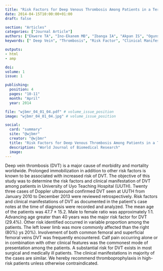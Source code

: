 ```yaml
---
title: "Risk Factors for Deep Venous Thrombosis Among Patients in a Tertiary Hospital South South Nigeria:A 3 Year Review"
date: 2014-04-15T10:00:00+01:00
draft: false

section: "Articles"
categories: ["Journal Article"]
authors: ["Ekwere TA", "Ino-Ekanem MB", "Ibanga IA", "Akpan IS", "Ogunsanya ID", "Ekanem EE", "Essien EM"]
keywords: [" Deep Vein", "Thrombosis", "Risk Factor", "Clinical Manifestation"]

outputs: 
- html
- amp

doi:
volume: 1
issue: 1

publishing:
  position: 4
  pages: "10-11"
  month: "April"
  year: 2014

file: "wjbmr_04_01_04.pdf" # volume_issue_position
image: "wjbmr_04_01_04.jpg" # volume_issue_position

social:
  card: "summary"
  site: "@wjbmr"
  creator: "@wjbmr"
  title: "Risk Factors for Deep Venous Thrombosis Among Patients in a Tertiary Hospital South South Nigeria a 3 Year Review"
  description: "World Journal of Biomedical Research"
  image:
---
```


Deep vein thrombosis (DVT) is a major cause of morbidity and mortality worldwide. Prolonged immobilization in addition to other risk factors is known to be associated with increased risk of DVT. The objective of this study was to determine the risk factors and clinical manifestation of DVT among patients in University of Uyo Teaching Hospital (UUTH). Twenty three cases of Doppler ultrasound confirmed DVT seen at UUTH from January 2010 to December 2013 were reviewed retrospectively. Risk factors and clinical manifestations of DVT as documented in the patient's case notes at the time of diagnosis were recorded and analyzed. The mean age of the patients was 47.7 ± 15.2. Male to female ratio was approximately 1:1. Advancing age greater than 40 years was the major risk factor for DVT (29.4%). Other risk identified occurred in variable proportion among the patients. The left lower limb was more commonly affected than the right (80%) ys 20%). Involvement of both common femoral and superficial femoral veins DVT was frequently encountered. Calf pain occurring alone or in combination with other clinical features was the commonest mode of presentation among the patients. A substantial risk for DVT exists in most surgical and medically ill patients. The clinical manifestations in majority of the cases are similar. We hereby recommend thromboprophylaxis in high-risk patients unless otherwise contraindicated.